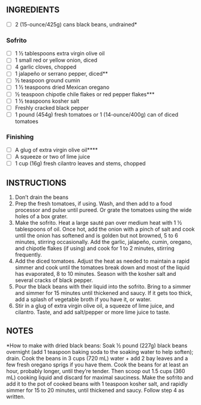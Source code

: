 ## INGREDIENTS
- [ ] 2 (15-ounce/425g) cans black beans, undrained*
### Sofrito
- [ ] 1 ½ tablespoons extra virgin olive oil
- [ ] 1 small red or yellow onion, diced
- [ ] 4 garlic cloves, chopped
- [ ] 1 jalapeño or serrano pepper, diced**
- [ ] ½ teaspoon ground cumin
- [ ] 1 ½ teaspoons dried Mexican oregano
- [ ] ½ teaspoon chipotle chile flakes or red pepper flakes***
- [ ] 1 ½ teaspoons kosher salt
- [ ] Freshly cracked black pepper
- [ ] 1 pound (454g) fresh tomatoes or 1 (14-ounce/400g) can of diced tomatoes
### Finishing
- [ ] A glug of extra virgin olive oil****
- [ ] A squeeze or two of lime juice
- [ ] 1 cup (16g) fresh cilantro leaves and stems, chopped

## INSTRUCTIONS
1. Don’t drain the beans
2. Prep the fresh tomatoes, if using. Wash, and then add to a food processor and pulse until pureed. Or grate the tomatoes using the wide holes of a box grater.
3. Make the sofrito. Heat a large sauté pan over medium heat with 1 ½ tablespoons of oil. Once hot, add the onion with a pinch of salt and cook until the onion has softened and is golden but not browned, 5 to 6 minutes, stirring occasionally. Add the garlic, jalapeño, cumin, oregano, and chipotle flakes (if using) and cook for 1 to 2 minutes, stirring frequently.
4. Add the diced tomatoes. Adjust the heat as needed to maintain a rapid simmer and cook until the tomatoes break down and most of the liquid has evaporated, 8 to 10 minutes. Season with the kosher salt and several cracks of black pepper.
5. Pour the black beans with their liquid into the sofrito. Bring to a simmer and simmer for 15 minutes until thickened and saucy. If it gets too thick, add a splash of vegetable broth if you have it, or water.
6. Stir in a glug of extra virgin olive oil, a squeeze of lime juice, and cilantro. Taste, and add salt/pepper or more lime juice to taste.

## NOTES

*How to make with dried black beans: Soak ½ pound (227g) black beans overnight (add 1 teaspoon baking soda to the soaking water to help soften); drain. Cook the beans in 3 cups (720 mL) water + add 2 bay leaves and a few fresh oregano sprigs if you have them. Cook the beans for at least an hour, probably longer, until they’re tender. Then scoop out 1.5 cups (360 mL) cooking liquid and discard for maximal sauciness. Make the sofrito and add it to the pot of cooked beans with 1 teaspoon kosher salt, and rapidly simmer for 15 to 20 minutes, until thickened and saucy. Follow step 4 as written.